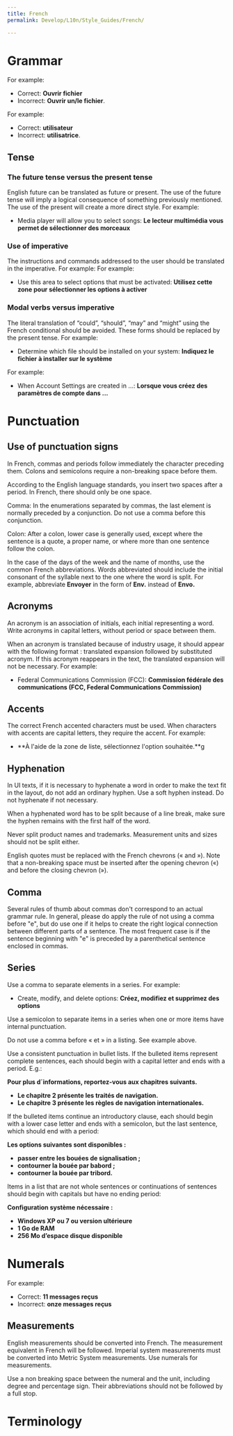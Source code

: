 ```yaml
---
title: French
permalink: Develop/L10n/Style_Guides/French/

---
```


# Grammar

For example:

  - Correct: **Ouvrir fichier**
  - Incorrect: **Ouvrir un/le fichier**.

For example:

  - Correct: **utilisateur**
  - Incorrect: **utilisatrice**.

## Tense

### The future tense versus the present tense

English future can be translated as future or present. The use of the
future tense will imply a logical consequence of something previously
mentioned. The use of the present will create a more direct style. For
example:

  - Media player will allow you to select songs: **Le lecteur multimédia
    vous permet de sélectionner des morceaux**

### Use of imperative

The instructions and commands addressed to the user should be translated
in the imperative. For example: For example:

  - Use this area to select options that must be activated: **Utilisez
    cette zone pour sélectionner les options à activer**

### Modal verbs versus imperative

The literal translation of “could”, “should”, “may” and “might” using
the French conditional should be avoided. These forms should be replaced
by the present tense. For example:

  - Determine which file should be installed on your system: **Indiquez
    le fichier à installer sur le système**

For example:

  - When Account Settings are created in ...: **Lorsque vous créez des
    paramètres de compte dans ...**

# Punctuation

## Use of punctuation signs

In French, commas and periods follow immediately the character preceding
them. Colons and semicolons require a non-breaking space before them.

According to the English language standards, you insert two spaces after
a period. In French, there should only be one space.

Comma: In the enumerations separated by commas, the last element is
normally preceded by a conjunction. Do not use a comma before this
conjunction.

Colon: After a colon, lower case is generally used, except where the
sentence is a quote, a proper name, or where more than one sentence
follow the colon.

In the case of the days of the week and the name of months, use the
common French abbreviations. Words abbreviated should include the
initial consonant of the syllable next to the one where the word is
split. For example, abbreviate **Envoyer** in the form of **Env.**
instead of **Envo.**

## Acronyms

An acronym is an association of initials, each initial representing a
word. Write acronyms in capital letters, without period or space between
them.

When an acronym is translated because of industry usage, it should
appear with the following format : translated expansion followed by
substituted acronym. If this acronym reappears in the text, the
translated expansion will not be necessary. For example:

  - Federal Communications Commission (FCC): **Commission fédérale des
    communications (FCC, Federal Communications Commission)**

## Accents

The correct French accented characters must be used. When characters
with accents are capital letters, they require the accent. For example:

  - **À l'aide de la zone de liste, sélectionnez l'option souhaitée.**g

## Hyphenation

In UI texts, if it is necessary to hyphenate a word in order to make the
text fit in the layout, do not add an ordinary hyphen. Use a soft hyphen
instead. Do not hyphenate if not necessary.

When a hyphenated word has to be split because of a line break, make
sure the hyphen remains with the first half of the word.

Never split product names and trademarks. Measurement units and sizes
should not be split either.

English quotes must be replaced with the French chevrons (« and »). Note
that a non-breaking space must be inserted after the opening chevron («)
and before the closing chevron (»).

## Comma

Several rules of thumb about commas don't correspond to an actual
grammar rule. In general, please do apply the rule of not using a comma
before "e", but do use one if it helps to create the right logical
connection between different parts of a sentence. The most frequent case
is if the sentence beginning with "e" is preceded by a parenthetical
sentence enclosed in commas.

## Series

Use a comma to separate elements in a series. For example:

  - Create, modify, and delete options: **Créez, modifiez et supprimez
    des options**

Use a semicolon to separate items in a series when one or more items
have internal punctuation.

Do not use a comma before « et » in a listing. See example above.

Use a consistent punctuation in bullet lists. If the bulleted items
represent complete sentences, each should begin with a capital letter
and ends with a period. E.g.:

**Pour plus d´informations, reportez-vous aux chapitres suivants.**

  - **Le chapitre 2 présente les traités de navigation.**
  - **Le chapitre 3 présente les règles de navigation internationales.**

If the bulleted items continue an introductory clause, each should begin
with a lower case letter and ends with a semicolon, but the last
sentence, which should end with a period:

**Les options suivantes sont disponibles :**

  - **passer entre les bouées de signalisation ;**
  - **contourner la bouée par babord ;**
  - **contourner la bouée par tribord.**

Items in a list that are not whole sentences or continuations of
sentences should begin with capitals but have no ending period:

**Configuration système nécessaire :**

  - **Windows XP ou 7 ou version ultérieure**
  - **1 Go de RAM**
  - **256 Mo d’espace disque disponible**

# Numerals

For example:

  - Correct: **11 messages reçus**
  - Incorrect: **onze messages reçus**

## Measurements

English measurements should be converted into French. The measurement
equivalent in French will be followed. Imperial system measurements must
be converted into Metric System measurements. Use numerals for
measurements.

Use a non breaking space between the numeral and the unit, including
degree and percentage sign. Their abbreviations should not be followed
by a full stop.

# Terminology
